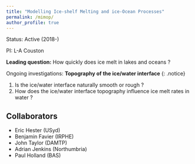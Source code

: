 ```yaml
---
title: "Modelling Ice-shelf Melting and ice-Ocean Processes"
permalink: /mimop/
author_profile: true
---
```


Status: Active (2018-)

PI: L-A Couston

**Leading question:** How quickly does ice melt in lakes and oceans ?

Ongoing investigations: **Topography of the ice/water interface**
{: .notice} 

1. Is the ice/water interface naturally smooth or rough ?
1. How does the ice/water interface topography influence ice melt rates in water ?

## Collaborators
- Eric Hester (USyd)
- Benjamin Favier (IRPHE)
- John Taylor (DAMTP)
- Adrian Jenkins (Northumbria)
- Paul Holland (BAS)
